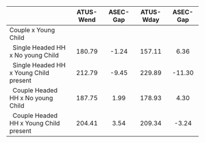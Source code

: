 
|                      |    ATUS-Wend |     ASEC-Gap |    ATUS-Wday |     ASEC-Gap |
| -------------------- | :----------: | :----------: | :----------: | :----------: |
| Couple x Young Child |              |              |              |              |
| &nbsp;&nbsp;Single Headed HH x No young Child |       180.79 |        -1.24 |       157.11 |         6.36 |
| &nbsp;&nbsp;Single Headed HH x Young Child present |       212.79 |        -9.45 |       229.89 |       -11.30 |
| &nbsp;&nbsp;Couple Headed HH x No young Child |       187.75 |         1.99 |       178.93 |         4.30 |
| &nbsp;&nbsp;Couple Headed HH x Young Child present |       204.41 |         3.54 |       209.34 |        -3.24 |

